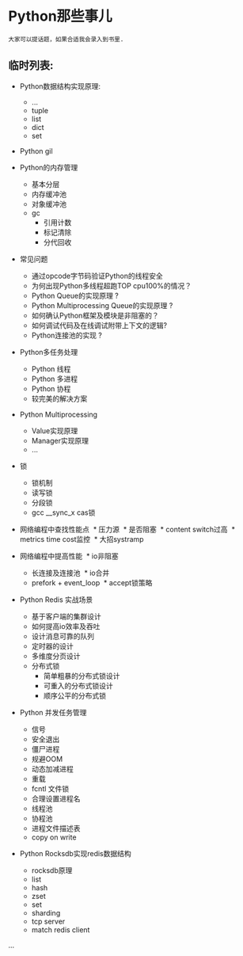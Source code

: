 # Python那些事儿

`
大家可以提话题，如果合适我会录入到书里.
`

## 临时列表:

* Python数据结构实现原理:
  * ...
  * tuple
  * list
  * dict
  * set


* Python gil


* Python的内存管理
  * 基本分层
  * 内存缓冲池
  * 对象缓冲池
  * gc
    * 引用计数
    * 标记清除
    * 分代回收


* 常见问题
  * 通过opcode字节码验证Python的线程安全
  * 为何出现Python多线程超跑TOP cpu100%的情况？
  * Python Queue的实现原理 ?
  * Python Multiprocessing Queue的实现原理 ?
  * 如何确认Python框架及模块是非阻塞的？
  * 如何调试代码及在线调试附带上下文的逻辑?
  * Python连接池的实现 ?


* Python多任务处理
  * Python 线程
  * Python 多进程
  * Python 协程
  * 较完美的解决方案


* Python Multiprocessing
  * Value实现原理
  * Manager实现原理
  * ...


* 锁
  * 锁机制
  * 读写锁
  * 分段锁
  * gcc __sync_x cas锁


* 网络编程中查找性能点
  * 压力源
  * 是否阻塞
  * content switch过高
  * metrics time cost监控
  * 大招systramp


* 网络编程中提高性能
  * io非阻塞
  * 长连接及连接池
  * io合并
  * prefork + event_loop
  * accept锁策略


* Python Redis 实战场景
  * 基于客户端的集群设计
  * 如何提高io效率及吞吐
  * 设计消息可靠的队列
  * 定时器的设计
  * 多维度分页设计
  * 分布式锁
    * 简单粗暴的分布式锁设计
    * 可重入的分布式锁设计
    * 顺序公平的分布式锁


* Python 并发任务管理
  * 信号
  * 安全退出
  * 僵尸进程
  * 规避OOM
  * 动态加减进程
  * 重载
  * fcntl 文件锁
  * 合理设置进程名
  * 线程池
  * 协程池
  * 进程文件描述表
  * copy on write


* Python Rocksdb实现redis数据结构
  * rocksdb原理
  * list
  * hash
  * zset
  * set
  * sharding
  * tcp server
  * match redis client

...
